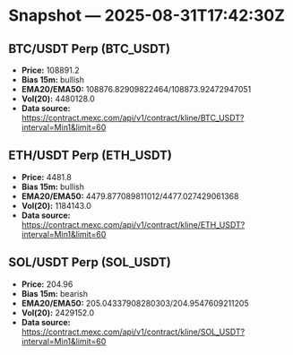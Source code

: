# Snapshot — 2025-08-31T17:42:30Z

## BTC/USDT Perp (BTC_USDT)
- **Price:** 108891.2
- **Bias 15m:** bullish
- **EMA20/EMA50:** 108876.82909822464/108873.92472947051
- **Vol(20):** 4480128.0
- **Data source:** https://contract.mexc.com/api/v1/contract/kline/BTC_USDT?interval=Min1&limit=60

## ETH/USDT Perp (ETH_USDT)
- **Price:** 4481.8
- **Bias 15m:** bullish
- **EMA20/EMA50:** 4479.877089811012/4477.027429061368
- **Vol(20):** 1184143.0
- **Data source:** https://contract.mexc.com/api/v1/contract/kline/ETH_USDT?interval=Min1&limit=60

## SOL/USDT Perp (SOL_USDT)
- **Price:** 204.96
- **Bias 15m:** bearish
- **EMA20/EMA50:** 205.04337908280303/204.9547609211205
- **Vol(20):** 2429152.0
- **Data source:** https://contract.mexc.com/api/v1/contract/kline/SOL_USDT?interval=Min1&limit=60
